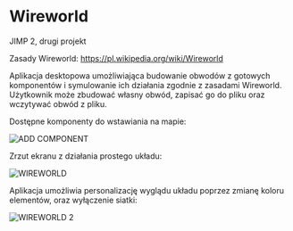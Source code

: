 # Wireworld
JIMP 2, drugi projekt

Zasady Wireworld: https://pl.wikipedia.org/wiki/Wireworld

Aplikacja desktopowa umożliwiająca budowanie obwodów z gotowych komponentów i symulowanie ich działania zgodnie z zasadami Wireworld.
Użytkownik może zbudować własny obwód, zapisać go do pliku oraz wczytywać obwód z pliku.

Dostępne komponenty do wstawiania na mapie:

![ADD COMPONENT](https://user-images.githubusercontent.com/73691017/170677274-00c8f397-f320-478f-8bf6-a68e98e1a8f4.png)


Zrzut ekranu z działania prostego układu:

![WIREWORLD](https://user-images.githubusercontent.com/73691017/170676524-d4ccc6a2-0636-44c5-be44-6d6d8d1b0bba.png)

Aplikacja umożliwia personalizację wyglądu układu poprzez zmianę koloru elementów, oraz wyłączenie siatki:

![WIREWORLD 2](https://user-images.githubusercontent.com/73691017/170677503-a06f351b-683a-4fa4-b36a-387623103df4.png)
